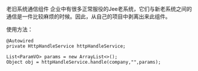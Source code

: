 老旧系统通信组件
企业中有很多正常服役的Jee老系统，它们与新老系统之间的通信是一件比较麻烦的时候。因此，从自己的项目中剥离出来此组件。

使用方法：
```
@Autowired
private HttpHandleService httpHandleService;

List<ParamVO> params = new ArrayList<>();
Object obj = httpHandleService.handle(company,"",params);



```

